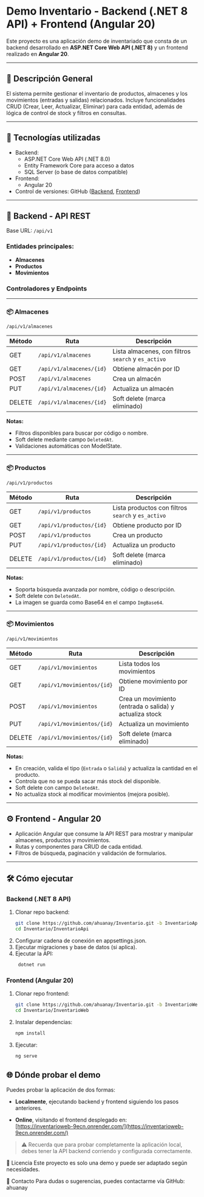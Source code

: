 # Demo Inventario - Backend (.NET 8 API) + Frontend (Angular 20)

Este proyecto es una aplicación demo de inventariado que consta de un backend desarrollado en **ASP.NET Core Web API (.NET 8)** y un frontend realizado en **Angular 20**.

---

## 📝 Descripción General

El sistema permite gestionar el inventario de productos, almacenes y los movimientos (entradas y salidas) relacionados. Incluye funcionalidades CRUD (Crear, Leer, Actualizar, Eliminar) para cada entidad, además de lógica de control de stock y filtros en consultas.

---

## 🔧 Tecnologías utilizadas

- Backend:
  - ASP.NET Core Web API (.NET 8.0)
  - Entity Framework Core para acceso a datos
  - SQL Server (o base de datos compatible)
- Frontend:
  - Angular 20
- Control de versiones: GitHub ([Backend](https://github.com/ahuanay/Inventario/tree/InventarioApi), [Frontend](https://github.com/ahuanay/Inventario/tree/InventarioWeb))

---

## 🚀 Backend - API REST

Base URL: `/api/v1`

### Entidades principales:

- **Almacenes**
- **Productos**
- **Movimientos**

### Controladores y Endpoints

---

### 📦 Almacenes

`/api/v1/almacenes`

| Método | Ruta                   | Descripción                                           |
|--------|------------------------|-------------------------------------------------------|
| GET    | `/api/v1/almacenes`    | Lista almacenes, con filtros `search` y `es_activo`  |
| GET    | `/api/v1/almacenes/{id}` | Obtiene almacén por ID                                |
| POST   | `/api/v1/almacenes`    | Crea un almacén                                       |
| PUT    | `/api/v1/almacenes/{id}` | Actualiza un almacén                                 |
| DELETE | `/api/v1/almacenes/{id}` | Soft delete (marca eliminado)                        |

**Notas:**

- Filtros disponibles para buscar por código o nombre.
- Soft delete mediante campo `DeletedAt`.
- Validaciones automáticas con ModelState.

---

### 📦 Productos

`/api/v1/productos`

| Método | Ruta                   | Descripción                                              |
|--------|------------------------|----------------------------------------------------------|
| GET    | `/api/v1/productos`    | Lista productos con filtros `search` y `es_activo`       |
| GET    | `/api/v1/productos/{id}` | Obtiene producto por ID                                  |
| POST   | `/api/v1/productos`    | Crea un producto                                         |
| PUT    | `/api/v1/productos/{id}` | Actualiza un producto                                   |
| DELETE | `/api/v1/productos/{id}` | Soft delete (marca eliminado)                           |

**Notas:**

- Soporta búsqueda avanzada por nombre, código o descripción.
- Soft delete con `DeletedAt`.
- La imagen se guarda como Base64 en el campo `ImgBase64`.

---

### 📦 Movimientos

`/api/v1/movimientos`

| Método | Ruta                   | Descripción                                              |
|--------|------------------------|----------------------------------------------------------|
| GET    | `/api/v1/movimientos`  | Lista todos los movimientos                               |
| GET    | `/api/v1/movimientos/{id}` | Obtiene movimiento por ID                              |
| POST   | `/api/v1/movimientos`  | Crea un movimiento (entrada o salida) y actualiza stock  |
| PUT    | `/api/v1/movimientos/{id}` | Actualiza un movimiento                                |
| DELETE | `/api/v1/movimientos/{id}` | Soft delete (marca eliminado)                           |

**Notas:**

- En creación, valida el tipo (`Entrada` o `Salida`) y actualiza la cantidad en el producto.
- Controla que no se pueda sacar más stock del disponible.
- Soft delete con campo `DeletedAt`.
- No actualiza stock al modificar movimientos (mejora posible).

---

## ⚙️ Frontend - Angular 20

- Aplicación Angular que consume la API REST para mostrar y manipular almacenes, productos y movimientos.
- Rutas y componentes para CRUD de cada entidad.
- Filtros de búsqueda, paginación y validación de formularios.

---

## 🛠️ Cómo ejecutar

### Backend (.NET 8 API)

1. Clonar repo backend:  
   ```bash
   git clone https://github.com/ahuanay/Inventario.git -b InventarioApi
   cd Inventario/InventarioApi

2. Configurar cadena de conexión en appsettings.json.
3. Ejecutar migraciones y base de datos (si aplica).
4. Ejecutar la API:
   ```bash
    dotnet run

### Frontend (Angular 20)
1. Clonar repo frontend:
   ```bash
   git clone https://github.com/ahuanay/Inventario.git -b InventarioWeb
   cd Inventario/InventarioWeb
3. Instalar dependencias:
   ```bash
   npm install
5. Ejecutar:
   ```bash
   ng serve

## 🌐 Dónde probar el demo

Puedes probar la aplicación de dos formas:

- **Localmente**, ejecutando backend y frontend siguiendo los pasos anteriores.

- **Online**, visitando el frontend desplegado en:  
  [https://inventarioweb-9ecn.onrender.com/](https://inventarioweb-9ecn.onrender.com/)

> ⚠️ Recuerda que para probar completamente la aplicación local, debes tener la API backend corriendo y configurada correctamente.

📄 Licencia
Este proyecto es solo una demo y puede ser adaptado según necesidades.

🤝 Contacto
Para dudas o sugerencias, puedes contactarme vía GitHub: ahuanay
